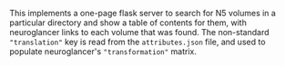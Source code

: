 This implements a one-page flask server to search for N5 volumes in a particular directory and show a table of contents for them, with neuroglancer links to each volume that was found.  The non-standard `"translation"` key is read from the `attributes.json` file, and used to populate neuroglancer's `"transformation"` matrix.
